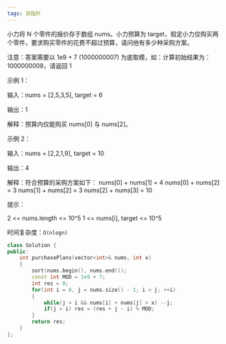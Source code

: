 ```yaml
---
tags: 双指针
---
```




小力将 N 个零件的报价存于数组 nums。小力预算为 target，假定小力仅购买两个零件，要求购买零件的花费不超过预算，请问他有多少种采购方案。

注意：答案需要以 1e9 + 7 (1000000007) 为底取模，如：计算初始结果为：1000000008，请返回 1

示例 1：

输入：nums = [2,5,3,5], target = 6

输出：1

解释：预算内仅能购买 nums[0] 与 nums[2]。

示例 2：

输入：nums = [2,2,1,9], target = 10

输出：4

解释：符合预算的采购方案如下：
nums[0] + nums[1] = 4
nums[0] + nums[2] = 3
nums[1] + nums[2] = 3
nums[2] + nums[3] = 10

提示：

2 <= nums.length <= 10^5
1 <= nums[i], target <= 10^5 

时间复杂度：`O(nlogn)`

```cpp
class Solution {
public:
    int purchasePlans(vector<int>& nums, int x) 
    {
        sort(nums.begin(), nums.end());
        const int MOD = 1e9 + 7;
        int res = 0;
        for(int i = 0, j = nums.size() - 1; i < j; ++i)
        {
            while(j > i && nums[i] + nums[j] > x) --j;
            if(j > i) res = (res + j - i) % MOD;
        }
        return res;
    }
};
```



